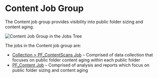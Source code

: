 # Content Job Group

The Content job group provides visibility into public folder sizing and content aging.

![Content Job Group in the Jobs Tree](/img/versioned_docs/accessanalyzer_11.6/accessanalyzer/admin/hostmanagement/jobstree.webp)

The jobs in the Content job group are:

- [Collection > PF_ContentScans Job](/docs/accessanalyzer/11.6/solutions/exchange/publicfolders/content/pf_contentscans.md)
  – Comprised of data collection that focuses on public folder content aging within each public
  folder
- [PF_Content Job](/docs/accessanalyzer/11.6/solutions/exchange/publicfolders/content/pf_content.md)
  – Comprised of analysis and reports which focus on public folder sizing and content aging
